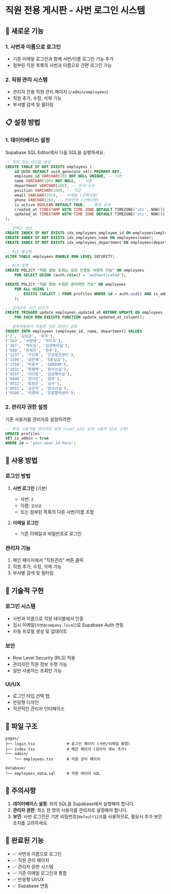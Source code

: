 # 직원 전용 게시판 - 사번 로그인 시스템

## 🚀 새로운 기능

### 1. 사번과 이름으로 로그인
- 기존 이메일 로그인과 함께 사번/이름 로그인 기능 추가
- 첨부된 직원 목록의 사번과 이름으로 간편 로그인 가능

### 2. 직원 관리 시스템
- 관리자 전용 직원 관리 페이지 (`/admin/employees`)
- 직원 추가, 수정, 삭제 기능
- 부서별 검색 및 필터링

## 📋 설정 방법

### 1. 데이터베이스 설정

Supabase SQL Editor에서 다음 SQL을 실행하세요:

```sql
-- 직원 정보 테이블 생성
CREATE TABLE IF NOT EXISTS employees (
    id UUID DEFAULT uuid_generate_v4() PRIMARY KEY,
    employee_id VARCHAR(20) NOT NULL UNIQUE, -- 사번
    name VARCHAR(100) NOT NULL, -- 이름
    department VARCHAR(100), -- 부서/소속
    position VARCHAR(100), -- 직급
    email VARCHAR(255), -- 이메일 (선택사항)
    phone VARCHAR(20), -- 전화번호 (선택사항)
    is_active BOOLEAN DEFAULT TRUE, -- 활성 상태
    created_at TIMESTAMP WITH TIME ZONE DEFAULT TIMEZONE('utc', NOW()),
    updated_at TIMESTAMP WITH TIME ZONE DEFAULT TIMEZONE('utc', NOW())
);

-- 인덱스 생성
CREATE INDEX IF NOT EXISTS idx_employees_employee_id ON employees(employee_id);
CREATE INDEX IF NOT EXISTS idx_employees_name ON employees(name);
CREATE INDEX IF NOT EXISTS idx_employees_department ON employees(department);

-- RLS 활성화
ALTER TABLE employees ENABLE ROW LEVEL SECURITY;

-- RLS 정책
CREATE POLICY "직원 정보 조회는 모든 인증된 사용자 가능" ON employees
    FOR SELECT USING (auth.role() = 'authenticated');

CREATE POLICY "직원 정보 수정은 관리자만 가능" ON employees
    FOR ALL USING (
        EXISTS (SELECT 1 FROM profiles WHERE id = auth.uid() AND is_admin = TRUE)
    );

-- 업데이트 시간 트리거
CREATE TRIGGER update_employees_updated_at BEFORE UPDATE ON employees
    FOR EACH ROW EXECUTE FUNCTION update_updated_at_column();

-- 첨부파일에서 추출한 직원 데이터 삽입
INSERT INTO employees (employee_id, name, department) VALUES
('2', '김상균', '외국'),
('163', '서정에', '약지과'),
('267', '백두심', '임상병리실'),
('549', '차제우', '원무'),
('1237', '구선화', '건강증진센터'),
('1509', '김민혜', '5층상급'),
('1750', '박용주', 'SEROUM'),
('1831', '최평택', '방사선실'),
('9347', '이다림', '임상병리실'),
('9440', '최다빈', '원무'),
('9513', '류정은', '심사'),
('9561', '공민지', '방사선실'),
('9580', '이경애', '진료협력센터');
```

### 2. 관리자 권한 설정

기존 사용자를 관리자로 설정하려면:

```sql
-- 특정 사용자를 관리자로 설정 (user_id는 실제 사용자 ID로 교체)
UPDATE profiles 
SET is_admin = true 
WHERE id = 'your-user-id-here';
```

## 🎯 사용 방법

### 로그인 방법

1. **사번 로그인** (기본)
   - 사번: `2`
   - 이름: `김상균`
   - 또는 첨부된 목록의 다른 사번/이름 조합

2. **이메일 로그인**
   - 기존 이메일과 비밀번호로 로그인

### 관리자 기능

1. 메인 페이지에서 "직원관리" 버튼 클릭
2. 직원 추가, 수정, 삭제 가능
3. 부서별 검색 및 필터링

## 🔧 기술적 구현

### 로그인 시스템
- 사번과 이름으로 직원 테이블에서 인증
- 임시 이메일(`사번@company.local`)로 Supabase Auth 연동
- 자동 프로필 생성 및 업데이트

### 보안
- Row Level Security (RLS) 적용
- 관리자만 직원 정보 수정 가능
- 일반 사용자는 조회만 가능

### UI/UX
- 로그인 타입 선택 탭
- 반응형 디자인
- 직관적인 관리자 인터페이스

## 📁 파일 구조

```
pages/
├── login.tsx              # 로그인 페이지 (사번/이메일 통합)
├── index.tsx              # 메인 페이지 (관리자 메뉴 추가)
└── admin/
    └── employees.tsx      # 직원 관리 페이지

database/
└── employees_data.sql     # 직원 데이터 SQL
```

## 🚨 주의사항

1. **데이터베이스 설정**: 위의 SQL을 Supabase에서 실행해야 합니다.
2. **관리자 권한**: 최소 한 명의 사용자를 관리자로 설정해야 합니다.
3. **보안**: 사번 로그인은 기본 비밀번호(`default123`)를 사용하므로, 필요시 추가 보안 조치를 고려하세요.

## 🎉 완료된 기능

- ✅ 사번과 이름으로 로그인
- ✅ 직원 관리 페이지
- ✅ 관리자 권한 시스템
- ✅ 기존 이메일 로그인과 통합
- ✅ 반응형 UI/UX
- ✅ Supabase 연동










